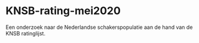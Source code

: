 # KNSB-rating-mei2020
Een onderzoek naar de Nederlandse schakerspopulatie aan de hand van de KNSB ratinglijst.
